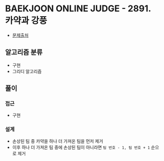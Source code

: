 # BAEKJOON ONLINE JUDGE - 2891. 카약과 강풍

- [문제출처](https://www.acmicpc.net/problem/2891 '2891. 카약과 강풍')

## 알고리즘 분류

- 구현
- 그리디 알고리즘

## 풀이

### 접근

- 구현

### 설계

- 손상된 팀 중 카약을 하나 더 가져온 팀을 먼저 제거
- 이후 하나 더 가져온 팀 중에 손상된 팀이 아니라면 `팀 번호 - 1, 팀 번호 + 1` 순으로 제거
